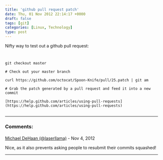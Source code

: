 ```yaml
---
title: 'github pull request patch'
date: Thu, 01 Nov 2012 22:14:17 +0000
draft: false
tags: [git]
categories: [Linux, Technology]
type: post
---
```


Nifty way to test out a github pull request:

```


git checkout master

# Check out your master branch

curl https://github.com/octocat/Spoon-Knife/pull/25.patch | git am

# Grab the patch generated by a pull request and feed it into a new commit

[https://help.github.com/articles/using-pull-requests](https://help.github.com/articles/using-pull-requests)


```
---
### Comments:
#### 
[Michael DeHaan (@laserllama)](http://twitter.com/laserllama "laserllama@twitter.example.com") - <time datetime="2012-11-01 18:34:17">Nov 4, 2012</time>

Nice, as it also prevents asking people to resubmit their commits squashed!
<hr />
